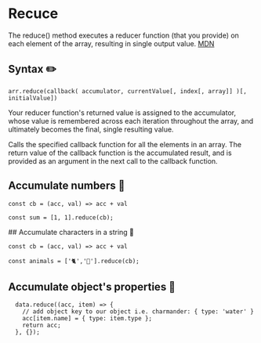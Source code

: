 # Recuce
The reduce() method executes a reducer function (that you provide) on each element of the array, resulting in single output value.
[MDN](https://developer.mozilla.org/en-US/docs/Web/JavaScript/Reference/Global_Objects/Array/Reduce)

## Syntax ✏️
```
arr.reduce(callback( accumulator, currentValue[, index[, array]] )[, initialValue])
```

Your reducer function's returned value is assigned to the accumulator, whose value is remembered across each iteration throughout the array, and ultimately becomes the final, single resulting value.

Calls the specified callback function for all the elements in an array. The return value of the callback function is the accumulated result, and is provided as an argument in the next call to the callback function.

## Accumulate numbers 🔢

```
const cb = (acc, val) => acc + val

const sum = [1, 1].reduce(cb);
```

## Accumulate characters in a string 🎻

```
const cb = (acc, val) => acc + val

const animals = ['🐈','🦮'].reduce(cb);
```

## Accumulate object's properties 🍕

```
  data.reduce((acc, item) => {
    // add object key to our object i.e. charmander: { type: 'water' }
    acc[item.name] = { type: item.type };
    return acc;
  }, {});
```